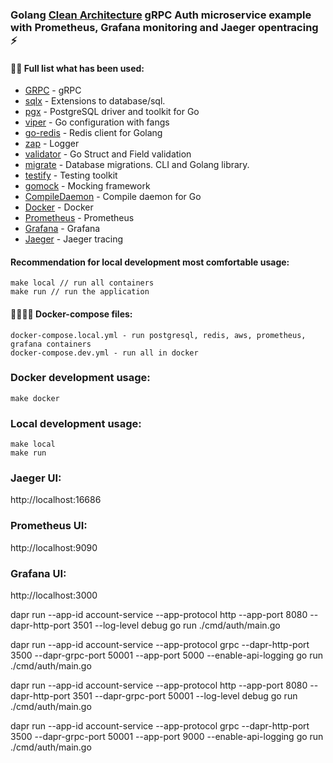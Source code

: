 ### Golang [Clean Architecture](https://blog.cleancoder.com/uncle-bob/2012/08/13/the-clean-architecture.html) gRPC Auth microservice example with Prometheus, Grafana monitoring and Jaeger opentracing ⚡️

#### 👨‍💻 Full list what has been used:
* [GRPC](https://grpc.io/) - gRPC
* [sqlx](https://github.com/jmoiron/sqlx) - Extensions to database/sql.
* [pgx](https://github.com/jackc/pgx) - PostgreSQL driver and toolkit for Go
* [viper](https://github.com/spf13/viper) - Go configuration with fangs
* [go-redis](https://github.com/go-redis/redis) - Redis client for Golang
* [zap](https://github.com/uber-go/zap) - Logger
* [validator](https://github.com/go-playground/validator) - Go Struct and Field validation
* [migrate](https://github.com/golang-migrate/migrate) - Database migrations. CLI and Golang library.
* [testify](https://github.com/stretchr/testify) - Testing toolkit
* [gomock](https://github.com/golang/mock) - Mocking framework
* [CompileDaemon](https://github.com/githubnemo/CompileDaemon) - Compile daemon for Go
* [Docker](https://www.docker.com/) - Docker
* [Prometheus](https://prometheus.io/) - Prometheus
* [Grafana](https://grafana.com/) - Grafana
* [Jaeger](https://www.jaegertracing.io/) - Jaeger tracing

#### Recommendation for local development most comfortable usage:
    make local // run all containers
    make run // run the application

#### 🙌👨‍💻🚀 Docker-compose files:
    docker-compose.local.yml - run postgresql, redis, aws, prometheus, grafana containers
    docker-compose.dev.yml - run all in docker

### Docker development usage:
    make docker

### Local development usage:
    make local
    make run

### Jaeger UI:

http://localhost:16686

### Prometheus UI:

http://localhost:9090

### Grafana UI:

http://localhost:3000

dapr run --app-id account-service --app-protocol http --app-port 8080 --dapr-http-port 3501 --log-level debug go run ./cmd/auth/main.go

dapr run  --app-id account-service  --app-protocol grpc --dapr-http-port 3500 --dapr-grpc-port 50001  --app-port 5000 --enable-api-logging go run ./cmd/auth/main.go

dapr run --app-id account-service --app-protocol http --app-port 8080 --dapr-http-port 3501 --dapr-grpc-port 50001 --log-level debug go run ./cmd/auth/main.go

 
dapr run  --app-id account-service  --app-protocol grpc --dapr-http-port 3500 --dapr-grpc-port 50001  --app-port 9000 --enable-api-logging go run ./cmd/auth/main.go

